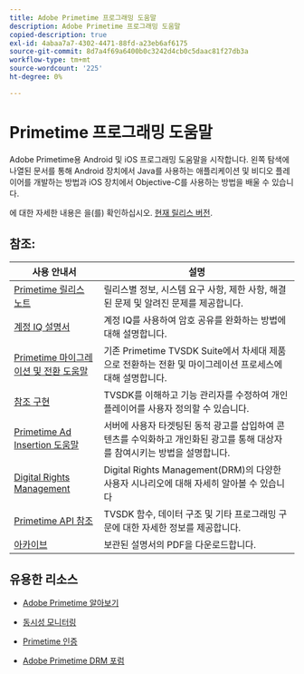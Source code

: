 ```yaml
---
title: Adobe Primetime 프로그래밍 도움말
description: Adobe Primetime 프로그래밍 도움말
copied-description: true
exl-id: 4abaa7a7-4302-4471-88fd-a23eb6af6175
source-git-commit: 8d7a4f69a6400b0c3242d4cb0c5daac81f27db3a
workflow-type: tm+mt
source-wordcount: '225'
ht-degree: 0%

---
```


# Primetime 프로그래밍 도움말

Adobe Primetime용 Android 및 iOS 프로그래밍 도움말을 시작합니다. 왼쪽 탐색에 나열된 문서를 통해 Android 장치에서 Java를 사용하는 애플리케이션 및 비디오 플레이어를 개발하는 방법과 iOS 장치에서 Objective-C를 사용하는 방법을 배울 수 있습니다.

에 대한 자세한 내용은 을(를) 확인하십시오. [현재 릴리스 버전](tvsdk-3x-ios-prog/ios-3x-introduction/ios-3x-overview/ios-3x-overview.md).

## 참조:

| 사용 안내서 | 설명 |
|---|---|
| [Primetime 릴리스 노트](/help/release-notes/home.md) | 릴리스별 정보, 시스템 요구 사항, 제한 사항, 해결된 문제 및 알려진 문제를 제공합니다. |
| [계정 IQ 설명서](/help/AccountIQ/home.md) | 계정 IQ를 사용하여 암호 공유를 완화하는 방법에 대해 설명합니다. |
| [Primetime 마이그레이션 및 전환 도움말](/help/migration-guides/home.md) | 기존 Primetime TVSDK Suite에서 차세대 제품으로 전환하는 전환 및 마이그레이션 프로세스에 대해 설명합니다. |
| [참조 구현](/help/android-reference-implementation/home.md) | TVSDK를 이해하고 기능 관리자를 수정하여 개인 플레이어를 사용자 정의할 수 있습니다. |
| [Primetime Ad Insertion 도움말](/help/primetime-ad-insertion/home.md) | 서버에 사용자 타겟팅된 동적 광고를 삽입하여 콘텐츠를 수익화하고 개인화된 광고를 통해 대상자를 참여시키는 방법을 설명합니다. |
| [Digital Rights Management](/help/digital-rights-management/home.md) | Digital Rights Management(DRM)의 다양한 사용자 시나리오에 대해 자세히 알아볼 수 있습니다 |
| [Primetime API 참조](/help/reference/api-references.md) | TVSDK 함수, 데이터 구조 및 기타 프로그래밍 구문에 대한 자세한 정보를 제공합니다. |
| [아카이브](https://helpx.adobe.com/primetime/archives.html) | 보관된 설명서의 PDF을 다운로드합니다. |

## 유용한 리소스

* [Adobe Primetime 알아보기](https://www.adobe.com/in/marketing/primetime.html)

* [동시성 모니터링](https://tve.helpdocsonline.com/concurrency-monitoring-introduction)

* [Primetime 인증](https://tve.helpdocsonline.com/home)

* [Adobe Primetime DRM 포럼](https://forums.adobe.com/community/adobe_access)
